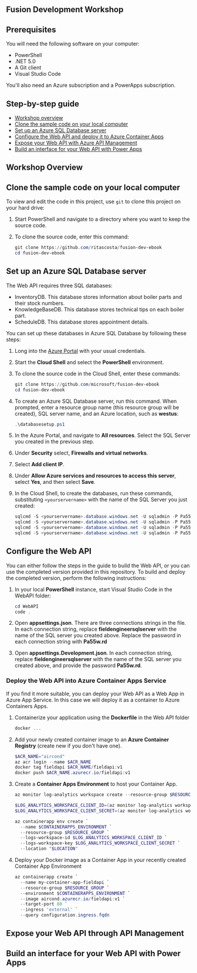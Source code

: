 ## Fusion Development Workshop

## Prerequisites

You will need the following software on your computer:

- PowerShell
- .NET 5.0
- A Git client
- Visual Studio Code 

You'll also need an Azure subscription and a PowerApps subscription.

## Step-by-step guide

- [Workshop overview](#overview)
- [Clone the sample code on your local computer](#repo)
- [Set up an Azure SQL Database server](#sql)
- [Configure the Web API and deploy it to Azure Container Apps](#api)
- [Expose your Web API with Azure API Management](#apim)
- [Build an interface for your Web API with Power Apps](#powerapps)

## Workshop Overview <a name="overview"></a>

## Clone the sample code on your local computer <a name="repo"></a>

To view and edit the code in this project, use `git` to clone this project on your hard drive:

1. Start PowerShell and navigate to a directory where you want to keep the source code.
1. To clone the source code, enter this command:

    ```powershell
    git clone https://github.com/ritascosta/fusion-dev-ebook
    cd fusion-dev-ebook
    ```

## Set up an Azure SQL Database server <a name="sql"></a>

The Web API requires three SQL databases:

- InventoryDB. This database stores information about boiler parts and their stock numbers.
- KnowledgeBaseDB. This database stores technical tips on each boiler part.
- ScheduleDB. This database stores appointment details.

You can set up these databases in Azure SQL Database by following these steps:

1. Long into the [Azure Portal](https://portal.azure.com) with your usual credentials.
1. Start the **Cloud Shell** and select the **PowerShell** environment.
1. To clone the source code in the Cloud Shell, enter these commands:

    ```powershell
    git clone https://github.com/microsoft/fusion-dev-ebook
    cd fusion-dev-ebook
    ```

1. To create an Azure SQL Database server, run this command. When prompted, enter a resource group name (this resource group will be created), SQL server name, and an Azure location, such as **westus**:

    ```powershell
    .\databasesetup.ps1
    ```

1. In the Azure Portal, and navigate to **All resources**. Select the SQL Server you created in the previous step.
1. Under **Security** select, **Firewalls and virtual networks**.
1. Select **Add client IP**.
1. Under **Allow Azure services and resources to access this server**, select **Yes**, and then select **Save**.
1. In the Cloud Shell, to create the databases, run these commands, substituting `<yourservername>` with the name of the SQL Server you just created:

    ```powershell
    sqlcmd -S <yourservername>.database.windows.net -U sqladmin -P Pa55w.rd -i "./SQLScripts/CreateAllDBs.sql"
    sqlcmd -S <yourservername>.database.windows.net -U sqladmin -P Pa55w.rd -d InventoryDB -i "./SQLScripts/InventoryDB-setup.sql"
    sqlcmd -S <yourservername>.database.windows.net -U sqladmin -P Pa55w.rd -d KnowledgeDB -i "./SQLScripts/KnowledgeDB-setup.sql"
    sqlcmd -S <yourservername>.database.windows.net -U sqladmin -P Pa55w.rd -d SchedulesDB -i "./SQLScripts/SchedulesDB-setup.sql"
    ```

## Configure the Web API <a name="api"></a>

You can either follow the steps in the guide to build the Web API, or you can use the completed version provided in this repository. To build and deploy the completed version, perform the following instructions:

1. In your local **PowerShell** instance, start Visual Studio Code in the WebAPI folder:

    ```powershell
    cd WebAPI
    code .
    ```

1. Open **appsettings.json**. There are three connections strings in the file. In each connection string, replace **fieldengineersqlserver** with the name of the SQL server you created above. Replace the password in each connection string with **Pa55w.rd**
1. Open **appsettings.Development.json**. In each connection string, replace **fieldengineersqlserver** with the name of the SQL server you created above, and provide the password **Pa55w.rd**.

### Deploy the Web API into Azure Container Apps Service 

If you find it more suitable, you can deploy your Web API as a Web App in Azure App Service. In this case we will deploy it as a container to Azure Containers Apps. 

1. Containerize your application using the **Dockerfile** in the Web API folder

    ```powershell
    docker ...
    ```
1. Add your newly created container image to an **Azure Container Registry** (create new if you don't have one).

    ```powershell
    $ACR_NAME="aircond"
    az acr login --name $ACR_NAME
    docker tag fieldapi $ACR_NAME/fieldapi:v1
    docker push $ACR_NAME.azurecr.io/fieldapi:v1
    ```    
1. Create a **Container Apps Environment** to host your Container App.

    ```powershell
    az monitor log-analytics workspace create --resource-group $RESOURCE_GROUP --workspace-name $LOG_ANALYTICS_WORKSPACE

    $LOG_ANALYTICS_WORKSPACE_CLIENT_ID=(az monitor log-analytics workspace show --query customerId -g $RESOURCE_GROUP -n $LOG_ANALYTICS_WORKSPACE --out tsv)
    $LOG_ANALYTICS_WORKSPACE_CLIENT_SECRET=(az monitor log-analytics workspace get-shared-keys --query primarySharedKey -g $RESOURCE_GROUP -n $LOG_ANALYTICS_WORKSPACE --out tsv)

    az containerapp env create `
      --name $CONTAINERAPPS_ENVIRONMENT `
      --resource-group $RESOURCE_GROUP `
      --logs-workspace-id $LOG_ANALYTICS_WORKSPACE_CLIENT_ID `
      --logs-workspace-key $LOG_ANALYTICS_WORKSPACE_CLIENT_SECRET `
      --location "$LOCATION"
    ```   
1. Deploy your Docker image as a Container App in your recently created Container App Environment

    ```powershell
    az containerapp create `
      --name my-container-app-fieldapi `
      --resource-group $RESOURCE_GROUP `
      --environment $CONTAINERAPPS_ENVIRONMENT `
      --image aircond.azurecr.io/fieldapi:v1 `
      --target-port 80 `
      --ingress 'external' `
      --query configuration.ingress.fqdn
      ```

## Expose your Web API through API Management <a name="apim"></a>

## Build an interface for your Web API with Power Apps <a name="powerapps"></a> 
